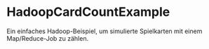 # HadoopCardCountExample
Ein einfaches Hadoop-Beispiel, um simulierte Spielkarten mit einem Map/Reduce-Job  zu zählen.
